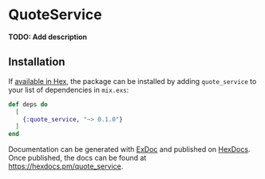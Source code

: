 # QuoteService

**TODO: Add description**

## Installation

If [available in Hex](https://hex.pm/docs/publish), the package can be installed
by adding `quote_service` to your list of dependencies in `mix.exs`:

```elixir
def deps do
  [
    {:quote_service, "~> 0.1.0"}
  ]
end
```

Documentation can be generated with [ExDoc](https://github.com/elixir-lang/ex_doc)
and published on [HexDocs](https://hexdocs.pm). Once published, the docs can
be found at <https://hexdocs.pm/quote_service>.

